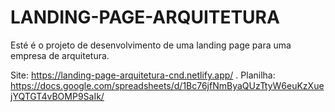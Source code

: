 # LANDING-PAGE-ARQUITETURA
Esté é o projeto de desenvolvimento de uma landing page para uma empresa de arquitetura.

Site: https://landing-page-arquitetura-cnd.netlify.app/ .
Planilha: https://docs.google.com/spreadsheets/d/1Bc76jfNmByaQUzTtyW6euKzXuejYQTGT4vBOMP9SaIk/
